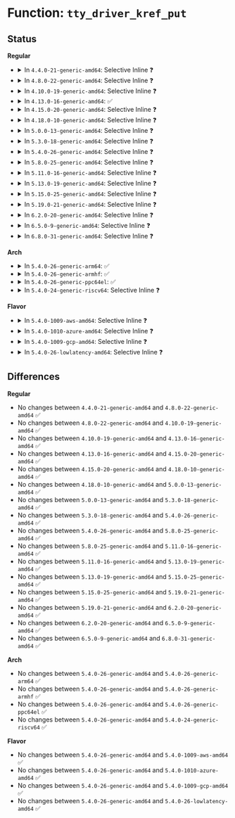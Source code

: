 # Function: <code>tty_driver_kref_put</code>

## Status
<b>Regular</b>
<ul>
<li>
<details>
<summary>In <code>4.4.0-21-generic-amd64</code>: Selective Inline ❓</summary>

```c
void tty_driver_kref_put(struct tty_driver * driver)
```

```json
{
  "name": "tty_driver_kref_put",
  "collision_type": "Unique Global",
  "inline_type": "Selective",
  "funcs": [
    {
      "addr": 18446744071583959605,
      "name": "tty_driver_kref_put",
      "external": true,
      "loc": "drivers/tty/tty_io.c:3458",
      "file": "drivers/tty/tty_io.c",
      "inline": "not declared, inlined",
      "caller_inline": [
        "drivers/tty/tty_io.c:put_tty_driver",
        "drivers/tty/tty_io.c:release_one_tty",
        "drivers/tty/tty_io.c:tty_open",
        "drivers/tty/tty_io.c:tty_open"
      ],
      "caller_func": []
    }
  ],
  "symbols": [
    {
      "addr": 18446744071583959632,
      "name": "tty_driver_kref_put",
      "section": ".text",
      "bind": "STB_GLOBAL",
      "size": 16
    }
  ]
}
```
</details>
</li>
<li>
<details>
<summary>In <code>4.8.0-22-generic-amd64</code>: Selective Inline ❓</summary>

```c
void tty_driver_kref_put(struct tty_driver * driver)
```

```json
{
  "name": "tty_driver_kref_put",
  "collision_type": "Unique Global",
  "inline_type": "Selective",
  "funcs": [
    {
      "addr": 18446744071584293189,
      "name": "tty_driver_kref_put",
      "external": true,
      "loc": "drivers/tty/tty_io.c:3454",
      "file": "drivers/tty/tty_io.c",
      "inline": "not declared, inlined",
      "caller_inline": [
        "drivers/tty/tty_io.c:put_tty_driver",
        "drivers/tty/tty_io.c:tty_open",
        "drivers/tty/tty_io.c:release_one_tty"
      ],
      "caller_func": []
    }
  ],
  "symbols": [
    {
      "addr": 18446744071584293216,
      "name": "tty_driver_kref_put",
      "section": ".text",
      "bind": "STB_GLOBAL",
      "size": 16
    }
  ]
}
```
</details>
</li>
<li>
<details>
<summary>In <code>4.10.0-19-generic-amd64</code>: Selective Inline ❓</summary>

```c
void tty_driver_kref_put(struct tty_driver * driver)
```

```json
{
  "name": "tty_driver_kref_put",
  "collision_type": "Unique Global",
  "inline_type": "Selective",
  "funcs": [
    {
      "addr": 18446744071584475253,
      "name": "tty_driver_kref_put",
      "external": true,
      "loc": "drivers/tty/tty_io.c:3454",
      "file": "drivers/tty/tty_io.c",
      "inline": "not declared, inlined",
      "caller_inline": [
        "drivers/tty/tty_io.c:put_tty_driver",
        "drivers/tty/tty_io.c:tty_open",
        "drivers/tty/tty_io.c:release_one_tty"
      ],
      "caller_func": []
    }
  ],
  "symbols": [
    {
      "addr": 18446744071584475280,
      "name": "tty_driver_kref_put",
      "section": ".text",
      "bind": "STB_GLOBAL",
      "size": 16
    }
  ]
}
```
</details>
</li>
<li>
<details>
<summary>In <code>4.13.0-16-generic-amd64</code>: ✅</summary>

```c
void tty_driver_kref_put(struct tty_driver * driver)
```

```json
{
  "name": "tty_driver_kref_put",
  "collision_type": "Unique Global",
  "inline_type": "No",
  "funcs": [
    {
      "addr": 18446744071584558960,
      "name": "tty_driver_kref_put",
      "external": true,
      "loc": "drivers/tty/tty_io.c:3007",
      "file": "drivers/tty/tty_io.c",
      "inline": "seen, unknown",
      "caller_inline": [],
      "caller_func": [
        "drivers/tty/tty_io.c:put_tty_driver",
        "drivers/tty/tty_io.c:tty_open_by_driver",
        "drivers/tty/tty_io.c:release_one_tty"
      ]
    }
  ],
  "symbols": [
    {
      "addr": 18446744071584558960,
      "name": "tty_driver_kref_put",
      "section": ".text",
      "bind": "STB_GLOBAL",
      "size": 196
    }
  ]
}
```
</details>
</li>
<li>
<details>
<summary>In <code>4.15.0-20-generic-amd64</code>: Selective Inline ❓</summary>

```c
void tty_driver_kref_put(struct tty_driver * driver)
```

```json
{
  "name": "tty_driver_kref_put",
  "collision_type": "Unique Global",
  "inline_type": "Selective",
  "funcs": [
    {
      "addr": 18446744071584971657,
      "name": "tty_driver_kref_put",
      "external": true,
      "loc": "drivers/tty/tty_io.c:3114",
      "file": "drivers/tty/tty_io.c",
      "inline": "not declared, inlined",
      "caller_inline": [
        "drivers/tty/tty_io.c:put_tty_driver",
        "drivers/tty/tty_io.c:tty_open",
        "drivers/tty/tty_io.c:tty_kopen",
        "drivers/tty/tty_io.c:release_one_tty"
      ],
      "caller_func": []
    }
  ],
  "symbols": [
    {
      "addr": 18446744071584971680,
      "name": "tty_driver_kref_put",
      "section": ".text",
      "bind": "STB_GLOBAL",
      "size": 16
    }
  ]
}
```
</details>
</li>
<li>
<details>
<summary>In <code>4.18.0-10-generic-amd64</code>: Selective Inline ❓</summary>

```c
void tty_driver_kref_put(struct tty_driver * driver)
```

```json
{
  "name": "tty_driver_kref_put",
  "collision_type": "Unique Global",
  "inline_type": "Selective",
  "funcs": [
    {
      "addr": 18446744071585204485,
      "name": "tty_driver_kref_put",
      "external": true,
      "loc": "drivers/tty/tty_io.c:3135",
      "file": "drivers/tty/tty_io.c",
      "inline": "not declared, inlined",
      "caller_inline": [
        "drivers/tty/tty_io.c:put_tty_driver",
        "drivers/tty/tty_io.c:tty_open",
        "drivers/tty/tty_io.c:tty_kopen",
        "drivers/tty/tty_io.c:release_one_tty"
      ],
      "caller_func": []
    }
  ],
  "symbols": [
    {
      "addr": 18446744071585204528,
      "name": "tty_driver_kref_put",
      "section": ".text",
      "bind": "STB_GLOBAL",
      "size": 16
    }
  ]
}
```
</details>
</li>
<li>
<details>
<summary>In <code>5.0.0-13-generic-amd64</code>: Selective Inline ❓</summary>

```c
void tty_driver_kref_put(struct tty_driver * driver)
```

```json
{
  "name": "tty_driver_kref_put",
  "collision_type": "Unique Global",
  "inline_type": "Selective",
  "funcs": [
    {
      "addr": 18446744071585323045,
      "name": "tty_driver_kref_put",
      "external": true,
      "loc": "drivers/tty/tty_io.c:3290",
      "file": "drivers/tty/tty_io.c",
      "inline": "not declared, inlined",
      "caller_inline": [
        "drivers/tty/tty_io.c:put_tty_driver",
        "drivers/tty/tty_io.c:tty_open",
        "drivers/tty/tty_io.c:tty_kopen",
        "drivers/tty/tty_io.c:release_one_tty"
      ],
      "caller_func": []
    }
  ],
  "symbols": [
    {
      "addr": 18446744071585323088,
      "name": "tty_driver_kref_put",
      "section": ".text",
      "bind": "STB_GLOBAL",
      "size": 16
    }
  ]
}
```
</details>
</li>
<li>
<details>
<summary>In <code>5.3.0-18-generic-amd64</code>: Selective Inline ❓</summary>

```c
void tty_driver_kref_put(struct tty_driver * driver)
```

```json
{
  "name": "tty_driver_kref_put",
  "collision_type": "Unique Global",
  "inline_type": "Selective",
  "funcs": [
    {
      "addr": 18446744071585535109,
      "name": "tty_driver_kref_put",
      "external": true,
      "loc": "drivers/tty/tty_io.c:3294",
      "file": "drivers/tty/tty_io.c",
      "inline": "not declared, inlined",
      "caller_inline": [
        "drivers/tty/tty_io.c:put_tty_driver",
        "drivers/tty/tty_io.c:tty_open",
        "drivers/tty/tty_io.c:tty_kopen",
        "drivers/tty/tty_io.c:release_one_tty"
      ],
      "caller_func": []
    }
  ],
  "symbols": [
    {
      "addr": 18446744071585535056,
      "name": "tty_driver_kref_put",
      "section": ".text",
      "bind": "STB_GLOBAL",
      "size": 36
    }
  ]
}
```
</details>
</li>
<li>
<details>
<summary>In <code>5.4.0-26-generic-amd64</code>: Selective Inline ❓</summary>

```c
void tty_driver_kref_put(struct tty_driver * driver)
```

```json
{
  "name": "tty_driver_kref_put",
  "collision_type": "Unique Global",
  "inline_type": "Selective",
  "funcs": [
    {
      "addr": 18446744071585675989,
      "name": "tty_driver_kref_put",
      "external": true,
      "loc": "drivers/tty/tty_io.c:3290",
      "file": "drivers/tty/tty_io.c",
      "inline": "not declared, inlined",
      "caller_inline": [
        "drivers/tty/tty_io.c:put_tty_driver",
        "drivers/tty/tty_io.c:tty_open",
        "drivers/tty/tty_io.c:tty_kopen",
        "drivers/tty/tty_io.c:release_one_tty"
      ],
      "caller_func": []
    }
  ],
  "symbols": [
    {
      "addr": 18446744071585675936,
      "name": "tty_driver_kref_put",
      "section": ".text",
      "bind": "STB_GLOBAL",
      "size": 36
    }
  ]
}
```
</details>
</li>
<li>
<details>
<summary>In <code>5.8.0-25-generic-amd64</code>: Selective Inline ❓</summary>

```c
void tty_driver_kref_put(struct tty_driver * driver)
```

```json
{
  "name": "tty_driver_kref_put",
  "collision_type": "Unique Global",
  "inline_type": "Selective",
  "funcs": [
    {
      "addr": 18446744071586403013,
      "name": "tty_driver_kref_put",
      "external": true,
      "loc": "drivers/tty/tty_io.c:3293",
      "file": "drivers/tty/tty_io.c",
      "inline": "not declared, inlined",
      "caller_inline": [
        "drivers/tty/tty_io.c:put_tty_driver",
        "drivers/tty/tty_io.c:tty_open_by_driver",
        "drivers/tty/tty_io.c:tty_kopen",
        "drivers/tty/tty_io.c:release_one_tty"
      ],
      "caller_func": []
    }
  ],
  "symbols": [
    {
      "addr": 18446744071586402944,
      "name": "tty_driver_kref_put",
      "section": ".text",
      "bind": "STB_GLOBAL",
      "size": 59
    }
  ]
}
```
</details>
</li>
<li>
<details>
<summary>In <code>5.11.0-16-generic-amd64</code>: Selective Inline ❓</summary>

```c
void tty_driver_kref_put(struct tty_driver * driver)
```

```json
{
  "name": "tty_driver_kref_put",
  "collision_type": "Unique Global",
  "inline_type": "Selective",
  "funcs": [
    {
      "addr": 18446744071586529856,
      "name": "tty_driver_kref_put",
      "external": true,
      "loc": "drivers/tty/tty_io.c:3386",
      "file": "drivers/tty/tty_io.c",
      "inline": "not declared, inlined",
      "caller_inline": [
        "drivers/tty/tty_io.c:tty_open_by_driver",
        "drivers/tty/tty_io.c:tty_kopen",
        "drivers/tty/tty_io.c:release_one_tty"
      ],
      "caller_func": []
    }
  ],
  "symbols": [
    {
      "addr": 18446744071586518128,
      "name": "tty_driver_kref_put",
      "section": ".text",
      "bind": "STB_GLOBAL",
      "size": 59
    }
  ]
}
```
</details>
</li>
<li>
<details>
<summary>In <code>5.13.0-19-generic-amd64</code>: Selective Inline ❓</summary>

```c
void tty_driver_kref_put(struct tty_driver * driver)
```

```json
{
  "name": "tty_driver_kref_put",
  "collision_type": "Unique Global",
  "inline_type": "Selective",
  "funcs": [
    {
      "addr": 18446744071586402789,
      "name": "tty_driver_kref_put",
      "external": true,
      "loc": "drivers/tty/tty_io.c:3435",
      "file": "drivers/tty/tty_io.c",
      "inline": "not declared, inlined",
      "caller_inline": [
        "drivers/tty/tty_io.c:put_tty_driver",
        "drivers/tty/tty_io.c:tty_open",
        "drivers/tty/tty_io.c:tty_kopen",
        "drivers/tty/tty_io.c:release_one_tty"
      ],
      "caller_func": []
    }
  ],
  "symbols": [
    {
      "addr": 18446744071586402720,
      "name": "tty_driver_kref_put",
      "section": ".text",
      "bind": "STB_GLOBAL",
      "size": 59
    }
  ]
}
```
</details>
</li>
<li>
<details>
<summary>In <code>5.15.0-25-generic-amd64</code>: Selective Inline ❓</summary>

```c
void tty_driver_kref_put(struct tty_driver * driver)
```

```json
{
  "name": "tty_driver_kref_put",
  "collision_type": "Unique Global",
  "inline_type": "Selective",
  "funcs": [
    {
      "addr": 18446744071586942230,
      "name": "tty_driver_kref_put",
      "external": true,
      "loc": "drivers/tty/tty_io.c:3435",
      "file": "drivers/tty/tty_io.c",
      "inline": "not declared, inlined",
      "caller_inline": [
        "drivers/tty/tty_io.c:tty_open",
        "drivers/tty/tty_io.c:tty_kopen",
        "drivers/tty/tty_io.c:release_one_tty"
      ],
      "caller_func": [
        "drivers/tty/hvc/hvc_console.c:hvc_alloc",
        "drivers/tty/serial/serial_core.c:uart_unregister_driver",
        "drivers/tty/serial/serial_core.c:uart_register_driver",
        "drivers/char/ttyprintk.c:ttyprintk_exit",
        "drivers/char/ttyprintk.c:ttyprintk_init",
        "drivers/usb/host/xhci-dbgtty.c:xhci_dbc_tty_remove",
        "drivers/usb/host/xhci-dbgtty.c:xhci_dbc_tty_probe",
        "drivers/usb/host/xhci-dbgtty.c:xhci_dbc_tty_probe"
      ]
    }
  ],
  "symbols": [
    {
      "addr": 18446744071586929568,
      "name": "tty_driver_kref_put",
      "section": ".text",
      "bind": "STB_GLOBAL",
      "size": 59
    }
  ]
}
```
</details>
</li>
<li>
<details>
<summary>In <code>5.19.0-21-generic-amd64</code>: Selective Inline ❓</summary>

```c
void tty_driver_kref_put(struct tty_driver * driver)
```

```json
{
  "name": "tty_driver_kref_put",
  "collision_type": "Unique Global",
  "inline_type": "Selective",
  "funcs": [
    {
      "addr": 18446744071588236877,
      "name": "tty_driver_kref_put",
      "external": true,
      "loc": "drivers/tty/tty_io.c:3408",
      "file": "drivers/tty/tty_io.c",
      "inline": "not declared, inlined",
      "caller_inline": [
        "drivers/tty/tty_io.c:tty_open",
        "drivers/tty/tty_io.c:tty_kopen",
        "drivers/tty/tty_io.c:tty_lookup_driver",
        "drivers/tty/tty_io.c:release_one_tty"
      ],
      "caller_func": [
        "drivers/tty/hvc/hvc_console.c:hvc_alloc",
        "drivers/tty/hvc/hvc_console.c:hvc_alloc",
        "drivers/tty/serial/serial_core.c:uart_unregister_driver",
        "drivers/tty/serial/serial_core.c:uart_register_driver",
        "drivers/tty/serial/kgdb_nmi.c:kgdb_unregister_nmi_console",
        "drivers/tty/serial/kgdb_nmi.c:kgdb_register_nmi_console",
        "drivers/char/ttyprintk.c:ttyprintk_exit",
        "drivers/char/ttyprintk.c:ttyprintk_init",
        "drivers/usb/host/xhci-dbgtty.c:dbc_tty_exit",
        "drivers/usb/host/xhci-dbgtty.c:dbc_tty_init"
      ]
    }
  ],
  "symbols": [
    {
      "addr": 18446744071588222048,
      "name": "tty_driver_kref_put",
      "section": ".text",
      "bind": "STB_GLOBAL",
      "size": 95
    }
  ]
}
```
</details>
</li>
<li>
<details>
<summary>In <code>6.2.0-20-generic-amd64</code>: Selective Inline ❓</summary>

```c
void tty_driver_kref_put(struct tty_driver * driver)
```

```json
{
  "name": "tty_driver_kref_put",
  "collision_type": "Unique Global",
  "inline_type": "Selective",
  "funcs": [
    {
      "addr": 18446744071589647468,
      "name": "tty_driver_kref_put",
      "external": true,
      "loc": "drivers/tty/tty_io.c:3405",
      "file": "drivers/tty/tty_io.c",
      "inline": "not declared, inlined",
      "caller_inline": [
        "drivers/tty/tty_io.c:tty_open",
        "drivers/tty/tty_io.c:tty_kopen",
        "drivers/tty/tty_io.c:tty_lookup_driver",
        "drivers/tty/tty_io.c:release_one_tty"
      ],
      "caller_func": [
        "drivers/tty/hvc/hvc_console.c:hvc_alloc",
        "drivers/tty/hvc/hvc_console.c:hvc_alloc",
        "drivers/tty/serial/serial_core.c:uart_unregister_driver",
        "drivers/tty/serial/serial_core.c:uart_register_driver",
        "drivers/tty/serial/kgdb_nmi.c:kgdb_unregister_nmi_console",
        "drivers/tty/serial/kgdb_nmi.c:kgdb_register_nmi_console",
        "drivers/char/ttyprintk.c:ttyprintk_exit",
        "drivers/char/ttyprintk.c:ttyprintk_init",
        "drivers/usb/host/xhci-dbgtty.c:dbc_tty_exit",
        "drivers/usb/host/xhci-dbgtty.c:dbc_tty_init"
      ]
    }
  ],
  "symbols": [
    {
      "addr": 18446744071589631152,
      "name": "tty_driver_kref_put",
      "section": ".text",
      "bind": "STB_GLOBAL",
      "size": 78
    }
  ]
}
```
</details>
</li>
<li>
<details>
<summary>In <code>6.5.0-9-generic-amd64</code>: Selective Inline ❓</summary>

```c
void tty_driver_kref_put(struct tty_driver * driver)
```

```json
{
  "name": "tty_driver_kref_put",
  "collision_type": "Unique Global",
  "inline_type": "Selective",
  "funcs": [
    {
      "addr": 18446744071589951330,
      "name": "tty_driver_kref_put",
      "external": true,
      "loc": "drivers/tty/tty_io.c:3411",
      "file": "drivers/tty/tty_io.c",
      "inline": "not declared, inlined",
      "caller_inline": [
        "drivers/tty/tty_io.c:tty_open",
        "drivers/tty/tty_io.c:tty_kopen",
        "drivers/tty/tty_io.c:tty_lookup_driver",
        "drivers/tty/tty_io.c:release_one_tty"
      ],
      "caller_func": [
        "drivers/tty/hvc/hvc_console.c:hvc_alloc",
        "drivers/tty/hvc/hvc_console.c:hvc_alloc",
        "drivers/tty/serial/serial_core.c:uart_unregister_driver",
        "drivers/tty/serial/serial_core.c:uart_register_driver",
        "drivers/tty/serial/kgdb_nmi.c:kgdb_unregister_nmi_console",
        "drivers/tty/serial/kgdb_nmi.c:kgdb_register_nmi_console",
        "drivers/char/ttyprintk.c:ttyprintk_exit",
        "drivers/char/ttyprintk.c:ttyprintk_init",
        "drivers/usb/host/xhci-dbgtty.c:dbc_tty_exit",
        "drivers/usb/host/xhci-dbgtty.c:dbc_tty_init"
      ]
    }
  ],
  "symbols": [
    {
      "addr": 18446744071589934816,
      "name": "tty_driver_kref_put",
      "section": ".text",
      "bind": "STB_GLOBAL",
      "size": 78
    }
  ]
}
```
</details>
</li>
<li>
<details>
<summary>In <code>6.8.0-31-generic-amd64</code>: Selective Inline ❓</summary>

```c
void tty_driver_kref_put(struct tty_driver * driver)
```

```json
{
  "name": "tty_driver_kref_put",
  "collision_type": "Unique Global",
  "inline_type": "Selective",
  "funcs": [
    {
      "addr": 18446744071590289824,
      "name": "tty_driver_kref_put",
      "external": true,
      "loc": "drivers/tty/tty_io.c:3428",
      "file": "drivers/tty/tty_io.c",
      "inline": "not declared, inlined",
      "caller_inline": [
        "drivers/tty/tty_io.c:tty_open",
        "drivers/tty/tty_io.c:tty_kopen",
        "drivers/tty/tty_io.c:tty_lookup_driver",
        "drivers/tty/tty_io.c:release_one_tty"
      ],
      "caller_func": [
        "drivers/tty/hvc/hvc_console.c:hvc_alloc",
        "drivers/tty/hvc/hvc_console.c:hvc_alloc",
        "drivers/tty/serial/serial_core.c:uart_unregister_driver",
        "drivers/tty/serial/serial_core.c:uart_register_driver",
        "drivers/tty/serial/kgdb_nmi.c:kgdb_unregister_nmi_console",
        "drivers/tty/serial/kgdb_nmi.c:kgdb_register_nmi_console",
        "drivers/char/ttyprintk.c:ttyprintk_exit",
        "drivers/char/ttyprintk.c:ttyprintk_init",
        "drivers/usb/host/xhci-dbgtty.c:dbc_tty_exit",
        "drivers/usb/host/xhci-dbgtty.c:dbc_tty_init"
      ]
    }
  ],
  "symbols": [
    {
      "addr": 18446744071590273360,
      "name": "tty_driver_kref_put",
      "section": ".text",
      "bind": "STB_GLOBAL",
      "size": 78
    }
  ]
}
```
</details>
</li>
</ul>
<b>Arch</b>
<ul>
<li>
<details>
<summary>In <code>5.4.0-26-generic-arm64</code>: ✅</summary>

```c
void tty_driver_kref_put(struct tty_driver * driver)
```

```json
{
  "name": "tty_driver_kref_put",
  "collision_type": "Unique Global",
  "inline_type": "No",
  "funcs": [
    {
      "addr": 18446603336498346304,
      "name": "tty_driver_kref_put",
      "external": true,
      "loc": "drivers/tty/tty_io.c:3290",
      "file": "drivers/tty/tty_io.c",
      "inline": "seen, unknown",
      "caller_inline": [],
      "caller_func": [
        "drivers/tty/tty_io.c:put_tty_driver",
        "drivers/tty/tty_io.c:tty_open",
        "drivers/tty/tty_io.c:tty_open",
        "drivers/tty/tty_io.c:tty_open",
        "drivers/tty/tty_io.c:tty_open",
        "drivers/tty/tty_io.c:tty_open",
        "drivers/tty/tty_io.c:tty_kopen",
        "drivers/tty/tty_io.c:release_one_tty"
      ]
    }
  ],
  "symbols": [
    {
      "addr": 18446603336498346304,
      "name": "tty_driver_kref_put",
      "section": ".text",
      "bind": "STB_GLOBAL",
      "size": 232
    }
  ]
}
```
</details>
</li>
<li>
<details>
<summary>In <code>5.4.0-26-generic-armhf</code>: ✅</summary>

```c
void tty_driver_kref_put(struct tty_driver * driver)
```

```json
{
  "name": "tty_driver_kref_put",
  "collision_type": "Unique Global",
  "inline_type": "No",
  "funcs": [
    {
      "addr": 3231037804,
      "name": "tty_driver_kref_put",
      "external": true,
      "loc": "drivers/tty/tty_io.c:3290",
      "file": "drivers/tty/tty_io.c",
      "inline": "seen, unknown",
      "caller_inline": [],
      "caller_func": [
        "drivers/tty/tty_io.c:put_tty_driver",
        "drivers/tty/tty_io.c:tty_open",
        "drivers/tty/tty_io.c:tty_open",
        "drivers/tty/tty_io.c:tty_open",
        "drivers/tty/tty_io.c:tty_open",
        "drivers/tty/tty_io.c:tty_open",
        "drivers/tty/tty_io.c:tty_kopen",
        "drivers/tty/tty_io.c:release_one_tty"
      ]
    }
  ],
  "symbols": [
    {
      "addr": 3231037804,
      "name": "tty_driver_kref_put",
      "section": ".text",
      "bind": "STB_GLOBAL",
      "size": 232
    }
  ]
}
```
</details>
</li>
<li>
<details>
<summary>In <code>5.4.0-26-generic-ppc64el</code>: ✅</summary>

```c
void tty_driver_kref_put(struct tty_driver * driver)
```

```json
{
  "name": "tty_driver_kref_put",
  "collision_type": "Unique Global",
  "inline_type": "No",
  "funcs": [
    {
      "addr": 13835058055291533952,
      "name": "tty_driver_kref_put",
      "external": true,
      "loc": "drivers/tty/tty_io.c:3290",
      "file": "drivers/tty/tty_io.c",
      "inline": "seen, unknown",
      "caller_inline": [],
      "caller_func": [
        "drivers/tty/tty_io.c:put_tty_driver",
        "drivers/tty/tty_io.c:tty_open",
        "drivers/tty/tty_io.c:tty_open",
        "drivers/tty/tty_io.c:tty_open",
        "drivers/tty/tty_io.c:tty_open",
        "drivers/tty/tty_io.c:tty_kopen",
        "drivers/tty/tty_io.c:release_one_tty"
      ]
    }
  ],
  "symbols": [
    {
      "addr": 13835058055291533952,
      "name": "tty_driver_kref_put",
      "section": ".text",
      "bind": "STB_GLOBAL",
      "size": 376
    }
  ]
}
```
</details>
</li>
<li>
<details>
<summary>In <code>5.4.0-24-generic-riscv64</code>: Selective Inline ❓</summary>

```c
void tty_driver_kref_put(struct tty_driver * driver)
```

```json
{
  "name": "tty_driver_kref_put",
  "collision_type": "Unique Global",
  "inline_type": "Selective",
  "funcs": [
    {
      "addr": 18446743936276029106,
      "name": "tty_driver_kref_put",
      "external": true,
      "loc": "drivers/tty/tty_io.c:3290",
      "file": "drivers/tty/tty_io.c",
      "inline": "not declared, inlined",
      "caller_inline": [
        "drivers/tty/tty_io.c:put_tty_driver",
        "drivers/tty/tty_io.c:tty_open",
        "drivers/tty/tty_io.c:tty_kopen",
        "drivers/tty/tty_io.c:release_one_tty"
      ],
      "caller_func": []
    }
  ],
  "symbols": [
    {
      "addr": 18446743936276029152,
      "name": "tty_driver_kref_put",
      "section": ".text",
      "bind": "STB_GLOBAL",
      "size": 40
    }
  ]
}
```
</details>
</li>
</ul>
<b>Flavor</b>
<ul>
<li>
<details>
<summary>In <code>5.4.0-1009-aws-amd64</code>: Selective Inline ❓</summary>

```c
void tty_driver_kref_put(struct tty_driver * driver)
```

```json
{
  "name": "tty_driver_kref_put",
  "collision_type": "Unique Global",
  "inline_type": "Selective",
  "funcs": [
    {
      "addr": 18446744071585437013,
      "name": "tty_driver_kref_put",
      "external": true,
      "loc": "drivers/tty/tty_io.c:3290",
      "file": "drivers/tty/tty_io.c",
      "inline": "not declared, inlined",
      "caller_inline": [
        "drivers/tty/tty_io.c:put_tty_driver",
        "drivers/tty/tty_io.c:tty_open",
        "drivers/tty/tty_io.c:tty_kopen",
        "drivers/tty/tty_io.c:release_one_tty"
      ],
      "caller_func": []
    }
  ],
  "symbols": [
    {
      "addr": 18446744071585436960,
      "name": "tty_driver_kref_put",
      "section": ".text",
      "bind": "STB_GLOBAL",
      "size": 36
    }
  ]
}
```
</details>
</li>
<li>
<details>
<summary>In <code>5.4.0-1010-azure-amd64</code>: Selective Inline ❓</summary>

```c
void tty_driver_kref_put(struct tty_driver * driver)
```

```json
{
  "name": "tty_driver_kref_put",
  "collision_type": "Unique Global",
  "inline_type": "Selective",
  "funcs": [
    {
      "addr": 18446744071585307061,
      "name": "tty_driver_kref_put",
      "external": true,
      "loc": "drivers/tty/tty_io.c:3290",
      "file": "drivers/tty/tty_io.c",
      "inline": "not declared, inlined",
      "caller_inline": [
        "drivers/tty/tty_io.c:put_tty_driver",
        "drivers/tty/tty_io.c:tty_open",
        "drivers/tty/tty_io.c:tty_kopen",
        "drivers/tty/tty_io.c:release_one_tty"
      ],
      "caller_func": []
    }
  ],
  "symbols": [
    {
      "addr": 18446744071585307008,
      "name": "tty_driver_kref_put",
      "section": ".text",
      "bind": "STB_GLOBAL",
      "size": 36
    }
  ]
}
```
</details>
</li>
<li>
<details>
<summary>In <code>5.4.0-1009-gcp-amd64</code>: Selective Inline ❓</summary>

```c
void tty_driver_kref_put(struct tty_driver * driver)
```

```json
{
  "name": "tty_driver_kref_put",
  "collision_type": "Unique Global",
  "inline_type": "Selective",
  "funcs": [
    {
      "addr": 18446744071585626389,
      "name": "tty_driver_kref_put",
      "external": true,
      "loc": "drivers/tty/tty_io.c:3290",
      "file": "drivers/tty/tty_io.c",
      "inline": "not declared, inlined",
      "caller_inline": [
        "drivers/tty/tty_io.c:put_tty_driver",
        "drivers/tty/tty_io.c:tty_open",
        "drivers/tty/tty_io.c:tty_kopen",
        "drivers/tty/tty_io.c:release_one_tty"
      ],
      "caller_func": []
    }
  ],
  "symbols": [
    {
      "addr": 18446744071585626336,
      "name": "tty_driver_kref_put",
      "section": ".text",
      "bind": "STB_GLOBAL",
      "size": 36
    }
  ]
}
```
</details>
</li>
<li>
<details>
<summary>In <code>5.4.0-26-lowlatency-amd64</code>: Selective Inline ❓</summary>

```c
void tty_driver_kref_put(struct tty_driver * driver)
```

```json
{
  "name": "tty_driver_kref_put",
  "collision_type": "Unique Global",
  "inline_type": "Selective",
  "funcs": [
    {
      "addr": 18446744071585738341,
      "name": "tty_driver_kref_put",
      "external": true,
      "loc": "drivers/tty/tty_io.c:3290",
      "file": "drivers/tty/tty_io.c",
      "inline": "not declared, inlined",
      "caller_inline": [
        "drivers/tty/tty_io.c:put_tty_driver",
        "drivers/tty/tty_io.c:tty_open",
        "drivers/tty/tty_io.c:tty_kopen",
        "drivers/tty/tty_io.c:release_one_tty"
      ],
      "caller_func": []
    }
  ],
  "symbols": [
    {
      "addr": 18446744071585738288,
      "name": "tty_driver_kref_put",
      "section": ".text",
      "bind": "STB_GLOBAL",
      "size": 36
    }
  ]
}
```
</details>
</li>
</ul>

## Differences
<b>Regular</b>
<ul>
<li>
No changes between <code>4.4.0-21-generic-amd64</code> and <code>4.8.0-22-generic-amd64</code> ✅
</li>
<li>
No changes between <code>4.8.0-22-generic-amd64</code> and <code>4.10.0-19-generic-amd64</code> ✅
</li>
<li>
No changes between <code>4.10.0-19-generic-amd64</code> and <code>4.13.0-16-generic-amd64</code> ✅
</li>
<li>
No changes between <code>4.13.0-16-generic-amd64</code> and <code>4.15.0-20-generic-amd64</code> ✅
</li>
<li>
No changes between <code>4.15.0-20-generic-amd64</code> and <code>4.18.0-10-generic-amd64</code> ✅
</li>
<li>
No changes between <code>4.18.0-10-generic-amd64</code> and <code>5.0.0-13-generic-amd64</code> ✅
</li>
<li>
No changes between <code>5.0.0-13-generic-amd64</code> and <code>5.3.0-18-generic-amd64</code> ✅
</li>
<li>
No changes between <code>5.3.0-18-generic-amd64</code> and <code>5.4.0-26-generic-amd64</code> ✅
</li>
<li>
No changes between <code>5.4.0-26-generic-amd64</code> and <code>5.8.0-25-generic-amd64</code> ✅
</li>
<li>
No changes between <code>5.8.0-25-generic-amd64</code> and <code>5.11.0-16-generic-amd64</code> ✅
</li>
<li>
No changes between <code>5.11.0-16-generic-amd64</code> and <code>5.13.0-19-generic-amd64</code> ✅
</li>
<li>
No changes between <code>5.13.0-19-generic-amd64</code> and <code>5.15.0-25-generic-amd64</code> ✅
</li>
<li>
No changes between <code>5.15.0-25-generic-amd64</code> and <code>5.19.0-21-generic-amd64</code> ✅
</li>
<li>
No changes between <code>5.19.0-21-generic-amd64</code> and <code>6.2.0-20-generic-amd64</code> ✅
</li>
<li>
No changes between <code>6.2.0-20-generic-amd64</code> and <code>6.5.0-9-generic-amd64</code> ✅
</li>
<li>
No changes between <code>6.5.0-9-generic-amd64</code> and <code>6.8.0-31-generic-amd64</code> ✅
</li>
</ul>
<b>Arch</b>
<ul>
<li>
No changes between <code>5.4.0-26-generic-amd64</code> and <code>5.4.0-26-generic-arm64</code> ✅
</li>
<li>
No changes between <code>5.4.0-26-generic-amd64</code> and <code>5.4.0-26-generic-armhf</code> ✅
</li>
<li>
No changes between <code>5.4.0-26-generic-amd64</code> and <code>5.4.0-26-generic-ppc64el</code> ✅
</li>
<li>
No changes between <code>5.4.0-26-generic-amd64</code> and <code>5.4.0-24-generic-riscv64</code> ✅
</li>
</ul>
<b>Flavor</b>
<ul>
<li>
No changes between <code>5.4.0-26-generic-amd64</code> and <code>5.4.0-1009-aws-amd64</code> ✅
</li>
<li>
No changes between <code>5.4.0-26-generic-amd64</code> and <code>5.4.0-1010-azure-amd64</code> ✅
</li>
<li>
No changes between <code>5.4.0-26-generic-amd64</code> and <code>5.4.0-1009-gcp-amd64</code> ✅
</li>
<li>
No changes between <code>5.4.0-26-generic-amd64</code> and <code>5.4.0-26-lowlatency-amd64</code> ✅
</li>
</ul>
